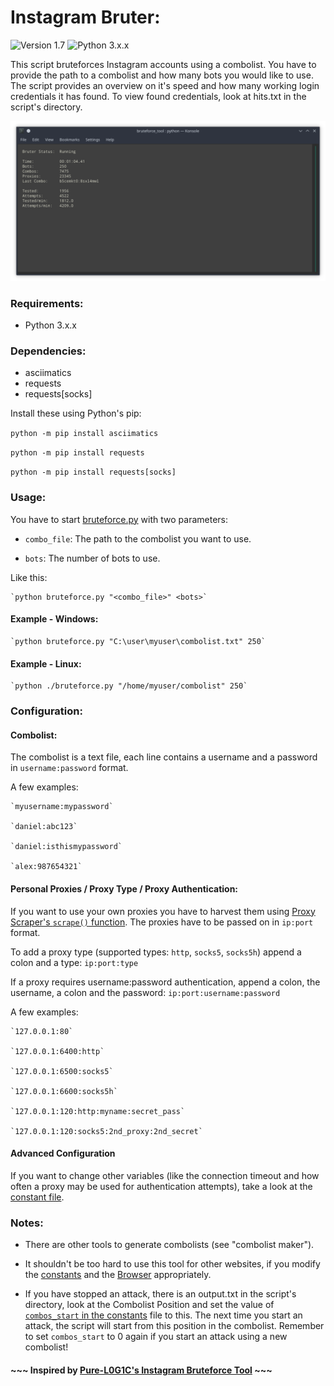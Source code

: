 

# Instagram Bruter:

![Version 1.7](https://img.shields.io/badge/Version-v1.7-blue.svg) ![Python 3.x.x](https://img.shields.io/badge/Python-v3.x.x-yellow.svg)

This script bruteforces Instagram accounts using a combolist. You have to provide the path to a combolist and how many bots you would like to use. The script provides an overview on it's speed and how many working login credentials it has found. To view found credentials, look at hits.txt in the script's directory.

![Instagram Bruter example](https://github.com/Castorps/Instagram-Bruter/blob/master/images/example.png)


### Requirements:
  - Python 3.x.x


### Dependencies:
  - asciimatics
  - requests
  - requests[socks]
 
 Install these using Python's pip:
 
  `python -m pip install asciimatics`

  `python -m pip install requests`
   
  `python -m pip install requests[socks]`


### Usage:

You have to start [bruteforce.py](https://github.com/Castorps/Instagram-Bruter/blob/master/bruteforce.py) with two parameters:

  - `combo_file`: The path to the combolist you want to use.

  - `bots`: The number of bots to use.
    
Like this:

    `python bruteforce.py "<combo_file>" <bots>`


#### Example - Windows:

    `python bruteforce.py "C:\user\myuser\combolist.txt" 250`


#### Example - Linux:

    `python ./bruteforce.py "/home/myuser/combolist" 250`


### Configuration:
#### Combolist:
The combolist is a text file, each line contains a username and a password in `username:password` format.

A few examples:

    `myusername:mypassword`

    `daniel:abc123`

    `daniel:isthismypassword`

    `alex:987654321`


#### Personal Proxies / Proxy Type / Proxy Authentication:
If you want to use your own proxies you have to harvest them using [Proxy Scraper's `scrape()` function](https://github.com/Castorps/Instagram-Bruter/blob/aebf33ea970156b6441c1eb321b839565d463116/module/proxy_scraper.py#L34). The proxies have to be passed on in `ip:port` format.

To add a proxy type (supported types: `http`, `socks5`, `socks5h`) append a colon and a type: `ip:port:type`

If a proxy requires username:password authentication, append a colon, the username, a colon and the password: `ip:port:username:password`

A few examples:

    `127.0.0.1:80`
  
    `127.0.0.1:6400:http`
  
    `127.0.0.1:6500:socks5`
  
    `127.0.0.1:6600:socks5h`
  
    `127.0.0.1:120:http:myname:secret_pass`
  
    `127.0.0.1:120:socks5:2nd_proxy:2nd_secret`


#### Advanced Configuration
If you want to change other variables (like the connection timeout and how often a proxy may be used for authentication attempts), take a look at the [constant file](https://github.com/Castorps/Instagram-Bruter/blob/master/module/const.py).


### Notes:
  - There are other tools to generate combolists (see "combolist maker").
  
  - It shouldn't be too hard to use this tool for other websites, if you modify the [constants](https://github.com/Castorps/Instagram-Bruter/blob/master/module/const.py) and the [Browser](https://github.com/Castorps/Instagram-Bruter/blob/master/module/browser.py) appropriately.
  
  - If you have stopped an attack, there is an output.txt in the script's directory, look at the Combolist Position and set the value of [`combos_start` in the constants](https://github.com/Castorps/Instagram-Bruter/blob/aebf33ea970156b6441c1eb321b839565d463116/module/const.py#L5) file to this. The next time you start an attack, the script will start from this position in the combolist. Remember to set `combos_start` to 0 again if you start an attack using a new combolist!


#### ~~~ Inspired by [Pure-L0G1C's Instagram Bruteforce Tool](https://github.com/Pure-L0G1C/Instagram) ~~~

